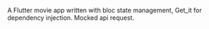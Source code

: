 A Flutter movie app written with bloc state management,
Get_it for dependency injection.
Mocked api request.
